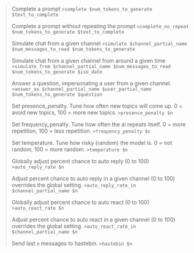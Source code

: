 > Complete a prompt
> `>complete $num_tokens_to_generate $text_to_complete`
>  
> Complete a prompt without repeating the prompt
> `>complete_no_repeat $num_tokens_to_generate $text_to_complete`
>  
> Simulate chat from a given channel
> `>simulate $channel_partial_name $num_messages_to_read $num_tokens_to_generate`
> 
> Simulate chat from a given channel from around a given time
> `>simulate_from $channel_partial_name $num_messages_to_read $num_tokens_to_generate $iso_date`
> 
> Answer a question, impersonating a user from a given channel.
> `>answer_as $channel_partial_name $user_partial_name $num_tokens_to_generate $question`
> 
> Set presence_penalty. Tune how often new topics will come up. 0 = avoid new topics, 100 = more new topics.
> `>presence_penalty $n`
> 
> Set frequency_penalty. Tune how often the ai repeats itself. 0 = more repetition, 100 = less repetition.
> `>frequency_penalty $n`
> 
> Set temperature. Tune how risky (random) the model is.  0 = not random, 100 = more random.
> `>temperature $n`
> 
> Globally adjust percent chance to auto reply (0 to 100)
> `>auto_reply_rate $n`
> 
> Adjust percent chance to auto reply in a given channel (0 to 100) overrides the global setting.
> `>auto_reply_rate_in $channel_partial_name $n`
> 
> Globally adjust percent chance to auto react (0 to 100)
> `>auto_react_rate $n`
> 
> Adjust percent chance to auto react in a given channel (0 to 100) overrides the global setting.
> `>auto_react_rate_in $channel_partial_name $n`
> 
> Send last `n` messages to hastebin.
> `>hastebin $n`
